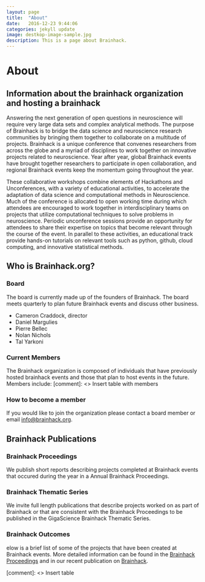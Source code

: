 ```yaml
---
layout: page
title:  "About"
date:   2016-12-23 9:44:06
categories: jekyll update
image: destkop-image-sample.jpg
description: This is a page about Brainhack.
---
```

# About
## Information about the brainhack organization and hosting a brainhack

Answering the next generation of open questions in neuroscience will require very large data sets and complex analytical methods. The purpose of Brainhack is to bridge the data science and neuroscience research communities by bringing them together to collaborate on a multitude of projects. Brainhack is a unique conference that convenes researchers from across the globe and a myriad of disciplines to work together on innovative projects related to neuroscience. Year after year, global Brainhack events have brought together researchers to participate in open collaboration, and regional Brainhack events keep the momentum going throughout the year.

These collaborative workshops combine elements of Hackathons and Unconferences, with a variety of educational activities, to accelerate the adaptation of data science and computational methods in Neuroscience. Much of the conference is allocated to open working time during which attendees are encouraged to work together in interdisciplinary teams on projects that utilize computational techniques to solve problems in neuroscience. Periodic unconference sessions provide an opportunity for attendees to share their expertise on topics that become relevant through the course of the event. In parallel to these activities, an educational track provide hands-on tutorials on relevant tools such as python, github, cloud computing, and innovative statistical methods.

## Who is Brainhack.org?

### Board

The board is currently made up of the founders of Brainhack. The board meets quarterly to plan future Brainhack events and discuss other business. 

* Cameron Craddock, director
* Daniel Margulies
* Pierre Bellec
* Nolan Nichols
* Tal Yarkoni

### Current Members

The Brainhack organization is composed of individuals that have previously hosted brainhack events and those that plan to host events in the future. Members include:
[comment]: <> Insert table with members

### How to become a member
If you would like to join the organization please contact a board member or email info@brainhack.org.

## Brainhack Publications

### Brainhack Proceedings
We publish short reports describing projects completed at Brainhack events that occured during the year in a Annual Brainhack Proceedings.

### Brainhack Thematic Series
We invite full length publications that describe projects worked on as part of Brainhack or that are consistent with the Brainhack Proceedings to be published in the GigaScience Brainhack Thematic Series.

### Brainhack Outcomes
elow is a brief list of some of the projects that have been created at Brainhack events. More detailed information can be found in the [Brainhack Proceedings](https://gigascience.biomedcentral.com/articles/10.1186/s13742-016-0147-0) and in our recent publication on [Brainhack](https://gigascience.biomedcentral.com/articles/10.1186/s13742-016-0121-x).

[comment]: <> Insert table



